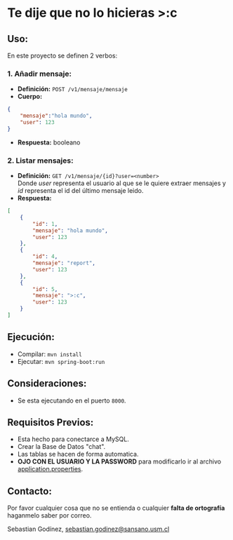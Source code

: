# Te dije que no lo hicieras >:c

## Uso:
En este proyecto se definen 2 verbos:
### 1. Añadir mensaje:
- **Definición:** `POST /v1/mensaje/mensaje`
- **Cuerpo:**
```JSON
{
    "mensaje":"hola mundo",
    "user": 123
}
```
- **Respuesta:** booleano
### 2. Listar mensajes:
- **Definición:** `GET /v1/mensaje/{id}?user=<number>`\
Donde _user_ representa el usuario al que se le quiere extraer mensajes y _id_ representa el id del último mensaje leido.
- **Respuesta:**
```JSON
[
    {
        "id": 1,
        "mensaje": "hola mundo",
        "user": 123
    },
    {
        "id": 4,
        "mensaje": "report",
        "user": 123
    },
    {
        "id": 5,
        "mensaje": ">:c",
        "user": 123
    }
]
```

## Ejecución:
- Compilar: `mvn install`
- Ejecutar: `mvn spring-boot:run`

## Consideraciones:
- Se esta ejecutando en el puerto `8000`.

## Requisitos Previos:
- Esta hecho para conectarce a MySQL.
- Crear la Base de Datos "chat".
- Las tablas se hacen de forma automatica.
- **OJO CON EL USUARIO Y LA PASSWORD** para modificarlo ir al archivo [application.properties]().

## Contacto:
Por favor cualquier cosa que no se entienda o cualquier **falta de ortografía** haganmelo saber por correo.

Sebastian Godínez, sebastian.godinez@sansano.usm.cl